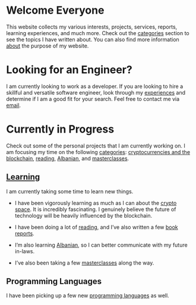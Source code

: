 # Welcome Everyone

This website collects my various interests, projects, services, reports, learning experiences, and much more. Check out the [categories](/categories/) section to see the topics I have written about. You can also find more information [about](/about/) the purpose of my website.

# Looking for an Engineer?

I am currently looking to work as a developer. If you are looking to hire a skillful and versatile software engineer, look through my [experiences](/categories/career/technical_experience/technical_experience_overview) and determine if I am a good fit for your search. Feel free to contact me via [email](mailto:abdulrabbani00@gmail.com).

# Currently in Progress

Check out some of the personal projects that I am currently working on. I am focusing my time on the following [categories](/categories/): [cryptocurrencies and the blockchain](/categories/cryptocurrency_and_the_blockchain/), [reading](/categories/learning/book_report/reading_list), [Albanian](/categories/learning/languages/learning_albanian), and [masterclasses](/categories/learning/masterclass/).

## [Learning](/categories/learning/)

I am currently taking some time to learn new things.

-   I have been vigorously learning as much as I can about the [crypto space](/categories/cryptocurrency_and_the_blockchain/). It is incredibly fascinating. I genuinely believe the future of technology will be heavily influenced by the blockchain.

-   I have been doing a lot of [reading](/categories/learning/book_report/reading_list), and I’ve also written a few [book reports](/categories/learning/book_report/).

-   I’m also learning [Albanian](/categories/learning/languages/learning_albanian), so I can better communicate with my future in-laws.

-   I’ve also been taking a few [masterclasses](/categories/learning/masterclass/) along the way.


## Programming Languages

I have been picking up a few new [programming languages](/categories/career/technical_experience/programming_languages) as well.